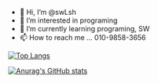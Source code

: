   - 👋 Hi, I’m @swLsh
- 👀 I’m interested in programing 
- 🌱 I’m currently learning programing, SW
- 📫 How to reach me ... 010-9858-3656

<!---
swLsh/swLsh is a ✨ special ✨ repository because its `README.md` (this file) appears on your GitHub profile.
You can click the Preview link to take a look at your changes.
--->
[![Top Langs](https://github-readme-stats.vercel.app/api/top-langs/?username=swLsh)](https://github.com/anuraghazra/github-readme-stats)

[![Anurag's GitHub stats](https://github-readme-stats.vercel.app/api?username=swLsh)](https://github.com/anuraghazra/github-readme-stats)
